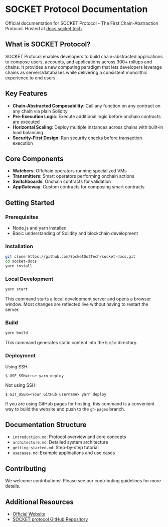 # SOCKET Protocol Documentation

Official documentation for SOCKET Protocol - The First Chain-Abstraction Protocol.
Hosted at [docs.socket.tech](https://docs.socket.tech).

## What is SOCKET Protocol?

SOCKET Protocol enables developers to build chain-abstracted applications to compose users, accounts, and applications across 300+ rollups and chains. It provides a new computing paradigm that lets developers leverage chains as servers/databases while delivering a consistent monolithic experience to end users.

## Key Features

- **Chain-Abstracted Composability**: Call any function on any contract on any chain via plain Solidity
- **Pre-Execution Logic**: Execute additional logic before onchain contracts are executed
- **Horizontal Scaling**: Deploy multiple instances across chains with built-in load balancing
- **Security-First Design**: Run security checks before transaction execution

## Core Components

- **Watchers**: Offchain operators running specialized VMs
- **Transmitters**: Smart operators performing onchain actions
- **Switchboards**: Onchain contracts for validation
- **AppGateway**: Custom contracts for composing smart contracts

## Getting Started

### Prerequisites
- Node.js and yarn installed
- Basic understanding of Solidity and blockchain development

### Installation

```bash
git clone https://github.com/SocketDotTech/socket-docs.git
cd socket-docs
yarn install
```

### Local Development

```bash
yarn start
```

This command starts a local development server and opens a browser window. Most changes are reflected live without having to restart the server.

### Build

```bash
yarn build
```

This command generates static content into the `build` directory.

### Deployment

Using SSH:

```
$ USE_SSH=true yarn deploy
```

Not using SSH:

```
$ GIT_USER=<Your GitHub username> yarn deploy
```

If you are using GitHub pages for hosting, this command is a convenient way to build the website and push to the `gh-pages` branch.

## Documentation Structure

- `introduction.md`: Protocol overview and core concepts
- `architecture.md`: Detailed system architecture
- `getting-started.md`: Step-by-step tutorial
- `usecases.md`: Example applications and use cases

## Contributing

We welcome contributions! Please see our contributing guidelines for more details.

## Additional Resources

- [Official Website](https://socket.tech)
- [SOCKET protocol GitHub Repository](https://github.com/SocketDotTech/socket-protocol)
